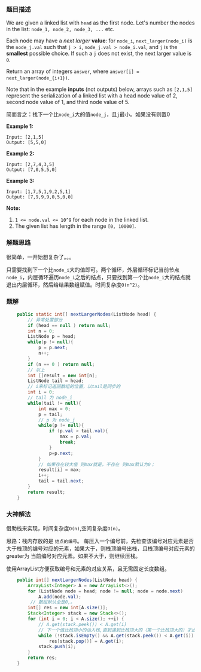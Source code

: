 ### 题目描述

We are given a linked list with `head` as the first node.  Let's number the nodes in the list: `node_1, node_2, node_3, ...` etc.

Each node may have a *next larger* **value**: for `node_i`, `next_larger(node_i)` is the `node_j.val` such that `j > i`, `node_j.val > node_i.val`, and `j` is the **smallest** possible choice.  If such a `j` does not exist, the next larger value is `0`.

Return an array of integers `answer`, where `answer[i] = next_larger(node_{i+1})`.

Note that in the example **inputs** (not outputs) below, arrays such as `[2,1,5]` represent the serialization of a linked list with a head node value of 2, second node value of 1, and third node value of 5.

简而言之：找下一个比`node_i`大的值`node_j`，且`j`最小。如果没有则置0

**Example 1:**

```
Input: [2,1,5]
Output: [5,5,0]
```

**Example 2:**

```
Input: [2,7,4,3,5]
Output: [7,0,5,5,0]
```

**Example 3:**

```
Input: [1,7,5,1,9,2,5,1]
Output: [7,9,9,9,0,5,0,0]
```

**Note:**

1. `1 <= node.val <= 10^9` for each node in the linked list.
2. The given list has length in the range `[0, 10000]`.

### 解题思路

很简单，一开始想复杂了。。。

只需要找到下一个比`node_i`大的值即可。两个循环，外层循环标记当前节点`node_i`，内层循环遍历`node_i`之后的结点，只要找到第一个比`node_i`大的结点就退出内层循环，然后给结果数组赋值。时间复杂度`O(n^2)`。

### 题解

```java
    public static int[] nextLargerNodes(ListNode head) {
        // 异常处置部分
        if (head == null ) return null;
        int n = 0;
        ListNode p = head;
        while(p != null){
            p = p.next;
            n++;
        }
        if (n == 0 ) return null;
        // 以上
        int []result = new int[n];
        ListNode tail = head;
        // i来标记返回数组的位置，以tail是同步的
        int i = 0;
        // tail 为 node_i
        while(tail != null){
            int max = 0;
            p = tail;
            // p 为 node_j
            while(p != null){
                if (p.val > tail.val){
                    max = p.val;
                    break;
                }
                p=p.next;
            }
            // 如果存在较大值 则max就是，不存在 则max默认为0；
            result[i] = max;
            i++;
            tail = tail.next;
        }
        return result;
    }
```



### 大神解法

借助栈来实现，时间复杂度`O(n)`,空间复杂度`O(n)`。

思路：栈内存放的是 `结点的编号`。 每压入一个编号前，先检查该编号对应元素是否大于栈顶的编号对应的元素，如果大于，则栈顶编号出栈，且栈顶编号对应元素的greater为 当前编号对应元素。如果不大于，则继续压栈。

使用ArrayList方便获取编号和元素的对应关系，且无需固定长度数组。

```java
    public int[] nextLargerNodes(ListNode head) {
        ArrayList<Integer> A = new ArrayList<>();
        for (ListNode node = head; node != null; node = node.next)
            A.add(node.val);
         // 数组默认全是0,。
        int[] res = new int[A.size()];
        Stack<Integer> stack = new Stack<>();
        for (int i = 0; i < A.size(); ++i) {
            // A.get(stack.peek()) < A.get(i) 
            // 下一个值比栈顶小的话入栈,直到遇到比栈顶大的（第一个比栈顶大的）才出栈赋值
            while (!stack.isEmpty() && A.get(stack.peek()) < A.get(i))
                res[stack.pop()] = A.get(i);
            stack.push(i);
        }
        return res;
    }
```



